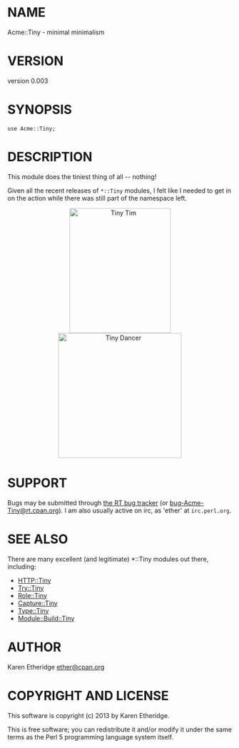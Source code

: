 # NAME

Acme::Tiny - minimal minimalism

# VERSION

version 0.003

# SYNOPSIS

    use Acme::Tiny;

# DESCRIPTION

This module does the tiniest thing of all -- nothing!

Given all the recent releases of `*::Tiny` modules, I felt like I needed to
get in on the action while there was still part of the namespace left.

<div>
    <div style="text-align:center">
    <img src="https://raw.github.com/karenetheridge/Acme-Tiny/master/images/tiny-tim_lg.jpg" title="Tiny Tim" width="227" height="280"/>
    <img src="https://raw.github.com/karenetheridge/Acme-Tiny/master/images/Elton_John_Tiny_Dancer.jpg" title="Tiny Dancer" width="276" height="280"/>
    </div>
</div>

# SUPPORT

Bugs may be submitted through [the RT bug tracker](https://rt.cpan.org/Public/Dist/Display.html?Name=Acme-Tiny)
(or [bug-Acme-Tiny@rt.cpan.org](mailto:bug-Acme-Tiny@rt.cpan.org)).
I am also usually active on irc, as 'ether' at `irc.perl.org`.

# SEE ALSO

There are many excellent (and legitimate) \*::Tiny modules out there,
including:

- [HTTP::Tiny](https://metacpan.org/pod/HTTP::Tiny)
- [Try::Tiny](https://metacpan.org/pod/Try::Tiny)
- [Role::Tiny](https://metacpan.org/pod/Role::Tiny)
- [Capture::Tiny](https://metacpan.org/pod/Capture::Tiny)
- [Type::Tiny](https://metacpan.org/pod/Type::Tiny)
- [Module::Build::Tiny](https://metacpan.org/pod/Module::Build::Tiny)

# AUTHOR

Karen Etheridge <ether@cpan.org>

# COPYRIGHT AND LICENSE

This software is copyright (c) 2013 by Karen Etheridge.

This is free software; you can redistribute it and/or modify it under
the same terms as the Perl 5 programming language system itself.
